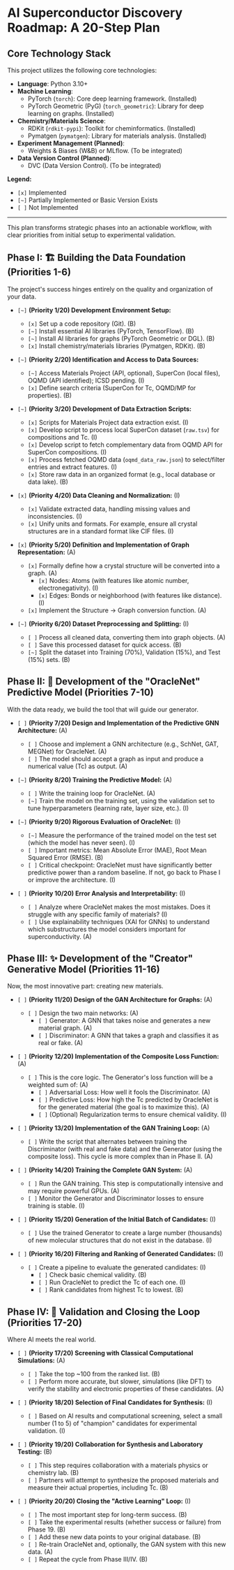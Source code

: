# AI Superconductor Discovery Roadmap: A 20-Step Plan

## Core Technology Stack

This project utilizes the following core technologies:

*   **Language**: Python 3.10+
*   **Machine Learning**:
    *   PyTorch (`torch`): Core deep learning framework. (Installed)
    *   PyTorch Geometric (PyG) (`torch_geometric`): Library for deep learning on graphs. (Installed)
*   **Chemistry/Materials Science**:
    *   RDKit (`rdkit-pypi`): Toolkit for cheminformatics. (Installed)
    *   Pymatgen (`pymatgen`): Library for materials analysis. (Installed)
*   **Experiment Management (Planned)**:
    *   Weights & Biases (W&B) or MLflow. (To be integrated)
*   **Data Version Control (Planned)**:
    *   DVC (Data Version Control). (To be integrated)

**Legend:**
- `[x]` Implemented
- `[~]` Partially Implemented or Basic Version Exists
- `[ ]` Not Implemented

---

This plan transforms strategic phases into an actionable workflow, with clear priorities from initial setup to experimental validation.

## Phase I: 🏗️ Building the Data Foundation (Priorities 1-6)

The project's success hinges entirely on the quality and organization of your data.

- `[~]` **(Priority 1/20) Development Environment Setup:**
    - `[x]` Set up a code repository (Git). (B)
    - `[~]` Install essential AI libraries (PyTorch, TensorFlow). (B)
    - `[~]` Install AI libraries for graphs (PyTorch Geometric or DGL). (B)
    - `[x]` Install chemistry/materials libraries (Pymatgen, RDKit). (B)

- `[~]` **(Priority 2/20) Identification and Access to Data Sources:**
    - `[~]` Access Materials Project (API, optional), SuperCon (local files), OQMD (API identified); ICSD pending. (I)
    - `[x]` Define search criteria (SuperCon for Tc, OQMD/MP for properties). (B)

- `[~]` **(Priority 3/20) Development of Data Extraction Scripts:**
    - `[x]` Scripts for Materials Project data extraction exist. (I)
    - `[x]` Develop script to process local SuperCon dataset (`raw.tsv`) for compositions and Tc. (I)
    - `[x]` Develop script to fetch complementary data from OQMD API for SuperCon compositions. (I)
    - `[x]` Process fetched OQMD data (`oqmd_data_raw.json`) to select/filter entries and extract features. (I)
    - `[x]` Store raw data in an organized format (e.g., local database or data lake). (B)

- `[x]` **(Priority 4/20) Data Cleaning and Normalization:** (I)
    - `[x]` Validate extracted data, handling missing values and inconsistencies. (I)
    - `[x]` Unify units and formats. For example, ensure all crystal structures are in a standard format like CIF files. (I)

- `[x]` **(Priority 5/20) Definition and Implementation of Graph Representation:** (A)
    - `[x]` Formally define how a crystal structure will be converted into a graph. (A)
        - `[x]` Nodes: Atoms (with features like atomic number, electronegativity). (I)
        - `[x]` Edges: Bonds or neighborhood (with features like distance). (I)
    - `[x]` Implement the Structure -> Graph conversion function. (A)

- `[~]` **(Priority 6/20) Dataset Preprocessing and Splitting:** (I)
    - `[ ]` Process all cleaned data, converting them into graph objects. (A)
    - `[ ]` Save this processed dataset for quick access. (B)
    - `[~]` Split the dataset into Training (70%), Validation (15%), and Test (15%) sets. (B)

## Phase II: 🤖 Development of the "OracleNet" Predictive Model (Priorities 7-10)

With the data ready, we build the tool that will guide our generator.

- `[ ]` **(Priority 7/20) Design and Implementation of the Predictive GNN Architecture:** (A)
    - `[ ]` Choose and implement a GNN architecture (e.g., SchNet, GAT, MEGNet) for OracleNet. (A)
    - `[ ]` The model should accept a graph as input and produce a numerical value (Tc) as output. (A)

- `[~]` **(Priority 8/20) Training the Predictive Model:** (A)
    - `[ ]` Write the training loop for OracleNet. (A)
    - `[~]` Train the model on the training set, using the validation set to tune hyperparameters (learning rate, layer size, etc.). (I)

- `[~]` **(Priority 9/20) Rigorous Evaluation of OracleNet:** (I)
    - `[~]` Measure the performance of the trained model on the test set (which the model has never seen). (I)
    - `[ ]` Important metrics: Mean Absolute Error (MAE), Root Mean Squared Error (RMSE). (B)
    - `[ ]` Critical checkpoint: OracleNet must have significantly better predictive power than a random baseline. If not, go back to Phase I or improve the architecture. (I)

- `[ ]` **(Priority 10/20) Error Analysis and Interpretability:** (I)
    - `[ ]` Analyze where OracleNet makes the most mistakes. Does it struggle with any specific family of materials? (I)
    - `[ ]` Use explainability techniques (XAI for GNNs) to understand which substructures the model considers important for superconductivity. (A)

## Phase III: ✨ Development of the "Creator" Generative Model (Priorities 11-16)

Now, the most innovative part: creating new materials.

- `[ ]` **(Priority 11/20) Design of the GAN Architecture for Graphs:** (A)
    - `[ ]` Design the two main networks: (A)
        - `[ ]` Generator: A GNN that takes noise and generates a new material graph. (A)
        - `[ ]` Discriminator: A GNN that takes a graph and classifies it as real or fake. (A)

- `[ ]` **(Priority 12/20) Implementation of the Composite Loss Function:** (A)
    - `[ ]` This is the core logic. The Generator's loss function will be a weighted sum of: (A)
        - `[ ]` Adversarial Loss: How well it fools the Discriminator. (A)
        - `[ ]` Predictive Loss: How high the Tc predicted by OracleNet is for the generated material (the goal is to maximize this). (A)
        - `[ ]` (Optional) Regularization terms to ensure chemical validity. (I)

- `[ ]` **(Priority 13/20) Implementation of the GAN Training Loop:** (A)
    - `[ ]` Write the script that alternates between training the Discriminator (with real and fake data) and the Generator (using the composite loss). This cycle is more complex than in Phase II. (A)

- `[ ]` **(Priority 14/20) Training the Complete GAN System:** (A)
    - `[ ]` Run the GAN training. This step is computationally intensive and may require powerful GPUs. (A)
    - `[ ]` Monitor the Generator and Discriminator losses to ensure training is stable. (I)

- `[ ]` **(Priority 15/20) Generation of the Initial Batch of Candidates:** (I)
    - `[ ]` Use the trained Generator to create a large number (thousands) of new molecular structures that do not exist in the database. (I)

- `[ ]` **(Priority 16/20) Filtering and Ranking of Generated Candidates:** (I)
    - `[ ]` Create a pipeline to evaluate the generated candidates: (I)
        - `[ ]` Check basic chemical validity. (B)
        - `[ ]` Run OracleNet to predict the Tc of each one. (I)
        - `[ ]` Rank candidates from highest Tc to lowest. (B)

## Phase IV: 🧪 Validation and Closing the Loop (Priorities 17-20)

Where AI meets the real world.

- `[ ]` **(Priority 17/20) Screening with Classical Computational Simulations:** (A)
    - `[ ]` Take the top ~100 from the ranked list. (B)
    - `[ ]` Perform more accurate, but slower, simulations (like DFT) to verify the stability and electronic properties of these candidates. (A)

- `[ ]` **(Priority 18/20) Selection of Final Candidates for Synthesis:** (I)
    - `[ ]` Based on AI results and computational screening, select a small number (1 to 5) of "champion" candidates for experimental validation. (I)

- `[ ]` **(Priority 19/20) Collaboration for Synthesis and Laboratory Testing:** (B)
    - `[ ]` This step requires collaboration with a materials physics or chemistry lab. (B)
    - `[ ]` Partners will attempt to synthesize the proposed materials and measure their actual properties, including Tc. (B)

- `[ ]` **(Priority 20/20) Closing the "Active Learning" Loop:** (I)
    - `[ ]` The most important step for long-term success. (B)
    - `[ ]` Take the experimental results (whether success or failure) from Phase 19. (B)
    - `[ ]` Add these new data points to your original database. (B)
    - `[ ]` Re-train OracleNet and, optionally, the GAN system with this new data. (A)
    - `[ ]` Repeat the cycle from Phase III/IV. (B)

